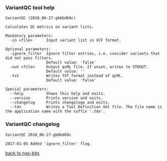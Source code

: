 ### VariantQC tool help
	VariantQC (2018_06-27-gb6bdb9c)
	
	Calculates QC metrics on variant lists.
	
	Mandatory parameters:
	  -in <file>      Input variant list in VCF format.
	
	Optional parameters:
	  -ignore_filter  Ignore filter entries, i.e. consider variants that did not pass filters.
	                  Default value: 'false'
	  -out <file>     Output qcML file. If unset, writes to STDOUT.
	                  Default value: ''
	  -txt            Writes TXT format instead of qcML.
	                  Default value: 'false'
	
	Special parameters:
	  --help          Shows this help and exits.
	  --version       Prints version and exits.
	  --changelog     Prints changeloge and exits.
	  --tdx           Writes a Tool Definition Xml file. The file name is the application name with the suffix '.tdx'.
	
### VariantQC changelog
	VariantQC 2018_06-27-gb6bdb9c
	
	2017-01-05 Added 'ignore_filter' flag.
[back to ngs-bits](https://github.com/imgag/ngs-bits)